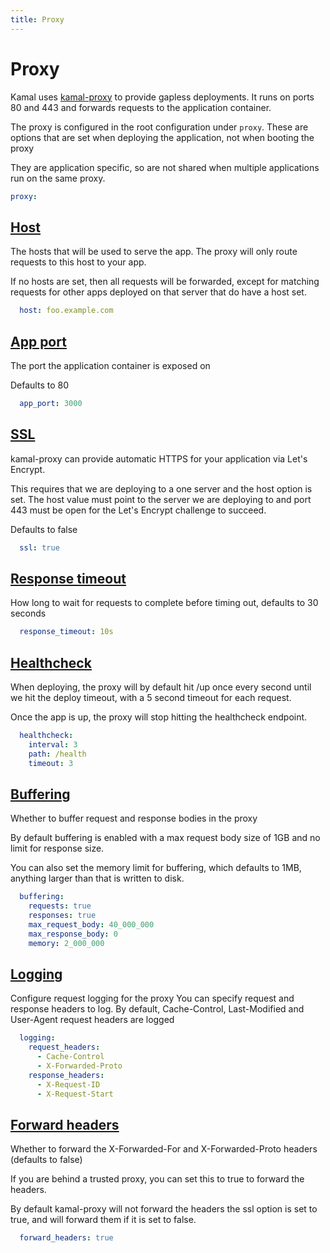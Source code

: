 ```yaml
---
title: Proxy
---
```


# Proxy


Kamal uses [kamal-proxy](https://github.com/basecamp/kamal-proxy) to provide
gapless deployments. It runs on ports 80 and 443 and forwards requests to the
application container.

The proxy is configured in the root configuration under `proxy`. These are
options that are set when deploying the application, not when booting the proxy

They are application specific, so are not shared when multiple applications
run on the same proxy.
```yaml
proxy:
```
## [Host](#host)

The hosts that will be used to serve the app. The proxy will only route requests
to this host to your app.

If no hosts are set, then all requests will be forwarded, except for matching
requests for other apps deployed on that server that do have a host set.
```yaml
  host: foo.example.com
```
## [App port](#app-port)

The port the application container is exposed on

Defaults to 80
```yaml
  app_port: 3000
```
## [SSL](#ssl)

kamal-proxy can provide automatic HTTPS for your application via Let's Encrypt.

This requires that we are deploying to a one server and the host option is set.
The host value must point to the server we are deploying to and port 443 must be
open for the Let's Encrypt challenge to succeed.

Defaults to false
```yaml
  ssl: true
```
## [Response timeout](#response-timeout)

How long to wait for requests to complete before timing out, defaults to 30 seconds
```yaml
  response_timeout: 10s
```
## [Healthcheck](#healthcheck)

When deploying, the proxy will by default hit /up once every second until we hit
the deploy timeout, with a 5 second timeout for each request.

Once the app is up, the proxy will stop hitting the healthcheck endpoint.
```yaml
  healthcheck:
    interval: 3
    path: /health
    timeout: 3
```
## [Buffering](#buffering)

Whether to buffer request and response bodies in the proxy

By default buffering is enabled with a max request body size of 1GB and no limit
for response size.

You can also set the memory limit for buffering, which defaults to 1MB, anything
larger than that is written to disk.
```yaml
  buffering:
    requests: true
    responses: true
    max_request_body: 40_000_000
    max_response_body: 0
    memory: 2_000_000
```
## [Logging](#logging)

Configure request logging for the proxy
You can specify request and response headers to log.
By default, Cache-Control, Last-Modified and User-Agent request headers are logged
```yaml
  logging:
    request_headers:
      - Cache-Control
      - X-Forwarded-Proto
    response_headers:
      - X-Request-ID
      - X-Request-Start
```
## [Forward headers](#forward-headers)

Whether to forward the X-Forwarded-For and X-Forwarded-Proto headers (defaults to false)

If you are behind a trusted proxy, you can set this to true to forward the headers.

By default kamal-proxy will not forward the headers the ssl option is set to true, and
will forward them if it is set to false.
```yaml
  forward_headers: true
```

